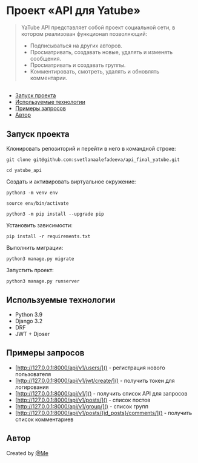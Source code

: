 # Проект «API для Yatube»
> YaTube API представляет собой проект социальной сети, в котором реализован функционал позволяющий:
>- Подписываться на других авторов.
>- Просматривать, создавать новые, удалять и изменять сообщения.
>- Просматривать и создавать группы.
>- Комментировать, смотреть, удалять и обновлять комментарии.

## 
* [Запуск проекта](#Запуск-проекта)
* [Используемые технологии](#Используемые-технологии)
* [Примеры запросов](#Примеры-запросов)
* [Автор](#Автор)

## Запуск проекта
Клонировать репозиторий и перейти в него в командной строке:
```
git clone git@github.com:svetlanaalefadeeva/api_final_yatube.git
```
```
cd yatube_api
```
Создать и активировать виртуальное окружение:
```
python3 -m venv env
```
```
source env/bin/activate
```
```
python3 -m pip install --upgrade pip
```
Установить зависимости:
```
pip install -r requirements.txt
```
Выполнить миграции:
```
python3 manage.py migrate
```
Запустить проект:
```
python3 manage.py runserver
```

## Используемые технологии
- Python 3.9
- Django 3.2
- DRF
- JWT + Djoser

## Примеры запросов
- [http://127.0.0.1:8000/api/v1/users/]() - регистрация нового пользователя
- [http://127.0.0.1:8000/api/v1/jwt/create/]() - получить токен для логирования
- [http://127.0.0.1:8000/api/v1/]() - получить список API для запросов
- [http://127.0.0.1:8000/api/v1/posts/]() - список постов 
- [http://127.0.0.1:8000/api/v1/group/]() - список групп
- [http://127.0.0.1:8000/api/v1/posts/{id_posts}/comments/]() - получить список комментариев

## Автор
Created by [@Me](https://)
